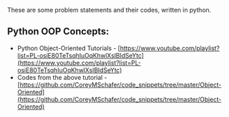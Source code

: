 These are some problem statements and their codes, written in python.

## Python OOP Concepts:
- Python Object-Oriented Tutorials - [https://www.youtube.com/playlist?list=PL-osiE80TeTsqhIuOqKhwlXsIBIdSeYtc](https://www.youtube.com/playlist?list=PL-osiE80TeTsqhIuOqKhwlXsIBIdSeYtc)
- Codes from the above tutorial - [https://github.com/CoreyMSchafer/code_snippets/tree/master/Object-Oriented](https://github.com/CoreyMSchafer/code_snippets/tree/master/Object-Oriented)
